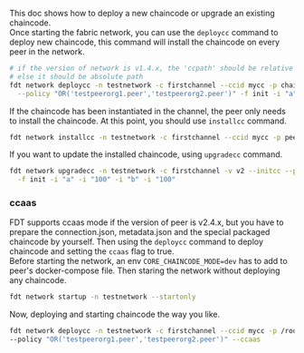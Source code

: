 This doc shows how to deploy a new chaincode or upgrade an existing chaincode.  
Once starting the fabric network, you can use the `deploycc` command to deploy new chaincode,
this command will install the chaincode on every peer in the network.

~~~bash
# if the version of network is v1.4.x, the 'ccpath' should be relative path based on gopath, 
# else it should be absolute path
fdt network deploycc -n testnetwork -c firstchannel --ccid mycc -p chaincode-go -v v1 --initcc \
  --policy "OR('testpeerorg1.peer','testpeerorg2.peer')" -f init -i "a" -i "100" -i "b" -i "100"
~~~

If the chaincode has been instantiated in the channel, the peer only needs to install the chaincode.
At this point, you should use `installcc` command.

~~~bash
fdt network installcc -n testnetwork -c firstchannel --ccid mycc -p peer.testpeerorg3
~~~

If you want to update the installed chaincode, using `upgradecc` command.

~~~bash
fdt network upgradecc -n testnetwork -c firstchannel -v v2 --initcc --policy "OR('testpeerorg1.peer')" \
  -f init -i "a" -i "100" -i "b" -i "100"
~~~

### ccaas

FDT supports ccaas mode if the version of peer is v2.4.x, but you have to prepare the connection.json, metadata.json and
the special packaged chaincode by yourself. Then using the `deploycc` command to deploy chaincode and setting
the `ccaas` flag
to true.  
Before starting the network, an env `CORE_CHAINCODE_MODE=dev` has to add to peer's docker-compose file. Then staring the
network without deploying any chaincode.

~~~ bash
fdt network startup -n testnetwork --startonly
~~~

Now, deploying and starting chaincode the way you like.

~~~bash
fdt network deploycc -n testnetwork -c firstchannel --ccid mycc -p /root/go/src/chaincode-go -v v1 \
--policy "OR('testpeerorg1.peer','testpeerorg2.peer')" --ccaas
~~~
